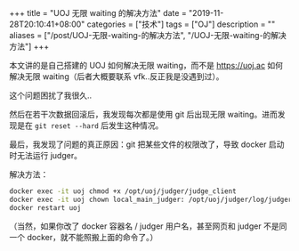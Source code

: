 +++
title = "UOJ 无限 waiting 的解决方法"
date = "2019-11-28T20:10:41+08:00"
categories = ["技术"]
tags = ["OJ"]
description = ""
aliases = ["/post/UOJ-无限-waiting-的解决方法", "/UOJ-无限-waiting-的解决方法"]
+++


本文讲的是自己搭建的 UOJ 如何解决无限 waiting，而不是 <https://uoj.ac> 如何解决无限 waiting（后者大概要联系 vfk..反正我是没遇到过）。

<!--more-->

这个问题困扰了我很久..

然后在若干次数据回滚后，我发现每次都是使用 git 后出现无限 waiting。进而发现是在 `git reset --hard` 后发生这种情况。

最后，我发现了问题的真正原因：git 把某些文件的权限改了，导致 docker 启动时无法运行 judger。

解决方法：

```bash
docker exec -it uoj chmod +x /opt/uoj/judger/judge_client
docker exec -it uoj chown local_main_judger: /opt/uoj/judger/log/judger.log
docker restart uoj
```

（当然，如果你改了 docker 容器名 / judger 用户名，甚至网页和 judger 不是同一个 docker，就不能照搬上面的命令了。）